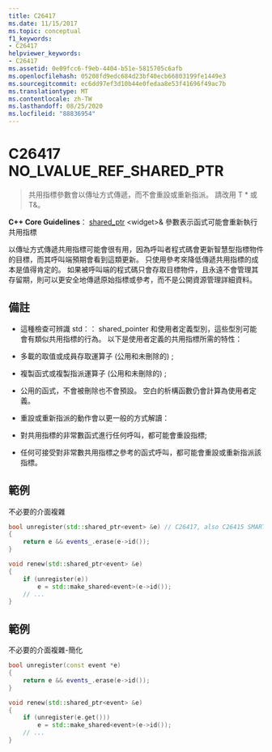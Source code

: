 ```yaml
---
title: C26417
ms.date: 11/15/2017
ms.topic: conceptual
f1_keywords:
- C26417
helpviewer_keywords:
- C26417
ms.assetid: 0e09fcc6-f9eb-4404-b51e-5815705c6afb
ms.openlocfilehash: 05208fd9edc684d23bf40ecb66803199fe1449e3
ms.sourcegitcommit: ec6dd97ef3d10b44e0fedaa8e53f41696f49ac7b
ms.translationtype: MT
ms.contentlocale: zh-TW
ms.lasthandoff: 08/25/2020
ms.locfileid: "88836954"
---
```

# <a name="c26417-no_lvalue_ref_shared_ptr"></a>C26417 NO_LVALUE_REF_SHARED_PTR

> 共用指標參數會以傳址方式傳遞，而不會重設或重新指派。 請改用 T * 或 T&。

**C++ Core Guidelines**： [shared_ptr](https://github.com/isocpp/CppCoreGuidelines/blob/master/CppCoreGuidelines.md#r35-take-a-shared_ptrwidget-parameter-to-express-that-a-function-might-reseat-the-shared-pointer) \<widget>& 參數表示函式可能會重新執行共用指標

以傳址方式傳遞共用指標可能會很有用，因為呼叫者程式碼會更新智慧型指標物件的目標，而其呼叫端預期會看到這類更新。 只使用參考來降低傳遞共用指標的成本是值得肯定的。 如果被呼叫端的程式碼只會存取目標物件，且永遠不會管理其存留期，則可以更安全地傳遞原始指標或參考，而不是公開資源管理詳細資料。

## <a name="remarks"></a>備註

- 這種檢查可辨識 std：： shared_pointer 和使用者定義型別，這些型別可能會有類似共用指標的行為。 以下是使用者定義的共用指標所需的特性：

- 多載的取值或成員存取運算子 (公用和未刪除的) ;

- 複製函式或複製指派運算子 (公用和未刪除的) ;

- 公用的函式，不會被刪除也不會預設。 空白的析構函數仍會計算為使用者定義。

- 重設或重新指派的動作會以更一般的方式解讀：

- 對共用指標的非常數函式進行任何呼叫，都可能會重設指標;

- 任何可接受對非常數共用指標之參考的函式呼叫，都可能會重設或重新指派該指標。

## <a name="example"></a>範例

不必要的介面複雜

```cpp
bool unregister(std::shared_ptr<event> &e) // C26417, also C26415 SMART_PTR_NOT_NEEDED
{
    return e && events_.erase(e->id());
}

void renew(std::shared_ptr<event> &e)
{
    if (unregister(e))
        e = std::make_shared<event>(e->id());
    // ...
}
```

## <a name="example"></a>範例

不必要的介面複雜-簡化

```cpp
bool unregister(const event *e)
{
    return e && events_.erase(e->id());
}

void renew(std::shared_ptr<event> &e)
{
    if (unregister(e.get()))
        e = std::make_shared<event>(e->id());
    // ...
}
```
